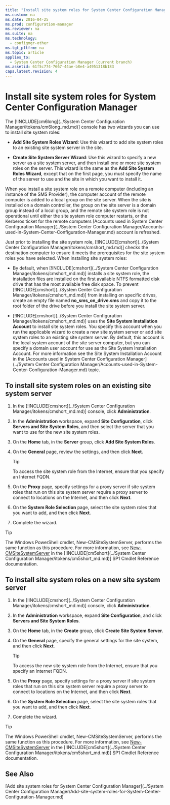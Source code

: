 ```yaml
---
title: "Install site system roles for System Center Configuration Manager"
ms.custom: na
ms.date: 2016-04-25
ms.prod: configuration-manager
ms.reviewer: na
ms.suite: na
ms.technology: 
  - configmgr-other
ms.tgt_pltfrm: na
ms.topic: article
applies_to: 
  - System Center Configuration Manager (current branch)
ms.assetid: 61f5c774-7667-44ae-b8e4-a4951318b183
caps.latest.revision: 4
---
```

# Install site system roles for System Center Configuration Manager
The  [!INCLUDE[cm6long](../System Center Configuration Manager/itokens/cm6long_md.md)] console has two wizards you can use to install site system roles:  
  
-   **Add Site System Roles Wizard**: Use this wizard to add site system roles to an existing site system server in the site.  
  
-   **Create Site System Server Wizard**: Use this wizard to specify a new server as a site system server, and then install one or more site system roles on the server. This wizard is the same as the **Add Site System Roles Wizard**, except that on the first page, you must specify the name of the server to use and the site in which you want to install it.  
  
 When you install a site system role on a remote computer (including an instance of the SMS Provider), the computer account of the remote computer is added to a local group on the site server. When the site is installed on a domain controller, the group on the site server is a domain group instead of a local group, and the remote site system role is not operational until either the site system role computer restarts, or the Kerberos ticket for the remote computers [Accounts used in System Center Configuration Manager](../System Center Configuration Manager/Accounts-used-in-System-Center-Configuration-Manager.md) account is refreshed.  
  
 Just prior to installing the site system role, [!INCLUDE[cmshort](../System Center Configuration Manager/itokens/cmshort_md.md)] checks the destination computer to ensure it meets the prerequisites for the site system roles you have selected. When installing site system roles:  
  
-   By default, when [!INCLUDE[cmshort](../System Center Configuration Manager/itokens/cmshort_md.md)] installs a site system role, the installation files are installed on the first available NTFS formatted disk drive that has the most available free disk space. To prevent [!INCLUDE[cmshort](../System Center Configuration Manager/itokens/cmshort_md.md)] from installing on specific drives, create an empty file named **no_sms_on_drive.sms** and copy it to the root folder of the drive before you install the site system server.  
  
-   [!INCLUDE[cmshort](../System Center Configuration Manager/itokens/cmshort_md.md)] uses the **Site System Installation Account** to install site system roles. You specify this account when you run the applicable wizard to create a new site system server or add site system roles to an existing site system server. By default, this account is the local system account of the site server computer, but you can specify a domain user account for use as the Site System Installation Account. For more information see the Site System Installation Account in the [Accounts used in System Center Configuration Manager](../System Center Configuration Manager/Accounts-used-in-System-Center-Configuration-Manager.md) topic.  
  
##  <a name="bkmk_Install"></a> To install site system roles on an existing site system server  
  
1.  In the [!INCLUDE[cmshort](../System Center Configuration Manager/itokens/cmshort_md.md)] console, click **Administration**.  
  
2.  In the **Administration** workspace, expand **Site Configuration**, click **Servers and Site System Roles**, and then select the server that you want to use for the new site system roles.  
  
3.  On the **Home** tab, in the **Server** group, click **Add Site System Roles**.  
  
4.  On the **General** page, review the settings, and then click **Next**.  
  
    > [!TIP]  
    >  To access the site system role from the Internet, ensure that you specify an Internet FQDN.  
  
5.  On the **Proxy** page, specify settings for a proxy server if site system roles that run on this site system server require a proxy server to connect to locations on the Internet, and then click **Next**.  
  
6.  On the **System Role Selection** page, select the site system roles that you want to add, and then click **Next**.  
  
7.  Complete the wizard.  
  
> [!TIP]  
>  The Windows PowerShell cmdlet, New-CMSiteSystemServer, performs the same function as this procedure. For more information, see [New-CMSiteSystemServer](http://go.microsoft.com/fwlink/p/?LinkID=271414) in the [!INCLUDE[cm5short](../System Center Configuration Manager/itokens/cm5short_md.md)] SP1 Cmdlet Reference documentation.  
  
## To install site system roles on a new site system server  
  
1.  In the [!INCLUDE[cmshort](../System Center Configuration Manager/itokens/cmshort_md.md)] console, click **Administration**.  
  
2.  In the **Administration** workspace, expand **Site Configuration**, and click **Servers and Site System Roles**.  
  
3.  On the **Home** tab, in the **Create** group, click **Create Site System Server**.  
  
4.  On the **General** page, specify the general settings for the site system, and then click **Next**.  
  
    > [!TIP]  
    >  To access the new site system role from the Internet, ensure that you specify an Internet FQDN.  
  
5.  On the **Proxy** page, specify settings for a proxy server if site system roles that run on this site system server require a proxy server to connect to locations on the Internet, and then click **Next**.  
  
6.  On the **System Role Selection** page, select the site system roles that you want to add, and then click **Next**.  
  
7.  Complete the wizard.  
  
> [!TIP]  
>  The Windows PowerShell cmdlet, New-CMSiteSystemServer, performs the same function as this procedure. For more information, see [New-CMSiteSystemServer](http://go.microsoft.com/fwlink/p/?LinkID=271414) in the [!INCLUDE[cm5short](../System Center Configuration Manager/itokens/cm5short_md.md)] SP1 Cmdlet Reference documentation.  
  
## See Also  
 [Add site system roles for System Center Configuration Manager](../System Center Configuration Manager/Add-site-system-roles-for-System-Center-Configuration-Manager.md)
